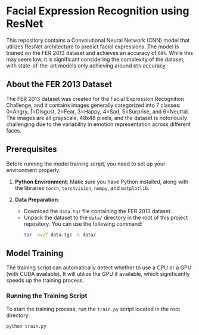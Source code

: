 # Facial Expression Recognition using ResNet

This repository contains a Convolutional Neural Network (CNN) model that utilizes ResNet architecture to predict facial expressions. The model is trained on the FER 2013 dataset and achieves an accuracy of `60%`. While this may seem low, it is significant considering the complexity of the dataset, with state-of-the-art models only achieving around `65%` accuracy.

## About the FER 2013 Dataset

The FER 2013 dataset was created for the Facial Expression Recognition Challenge, and it contains images generally categorized into 7 classes: 0=Angry, 1=Disgust, 2=Fear, 3=Happy, 4=Sad, 5=Surprise, and 6=Neutral. The images are all grayscale, 48x48 pixels, and the dataset is notoriously challenging due to the variability in emotion representation across different faces.

## Prerequisites

Before running the model training script, you need to set up your environment properly:

1. **Python Environment**: Make sure you have Python installed, along with the libraries `torch`, `torchvision`, `numpy`, and `matplotlib`.

2. **Data Preparation**:
   - Download the `data.tgz` file containing the FER 2013 dataset.
   - Unpack the dataset to the `data/` directory in the root of this project repository. You can use the following command:
     ```bash
     tar -xvzf data.tgz -C data/
     ```

## Model Training

The training script can automatically detect whether to use a CPU or a GPU (with CUDA available). It will utilize the GPU if available, which significantly speeds up the training process.

### Running the Training Script

To start the training process, run the `train.py` script located in the root directory:

```bash
python train.py

